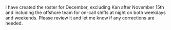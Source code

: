 I have created the roster for December, excluding Kan after November 15th and including the offshore team for on-call shifts at night on both weekdays and weekends. Please review it and let me know if any corrections are needed.
